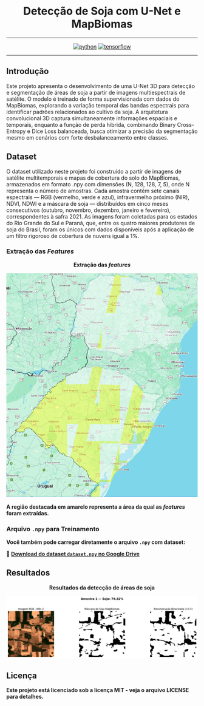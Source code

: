 <div align="center">

# Detecção de Soja com U-Net e MapBiomas

----------

[![python](https://img.shields.io/badge/python-3.12.12-green)]()
[![tensorflow](https://img.shields.io/badge/tensorflow-2.19.0-orange)]()

----------

<div align="left">

## Introdução

Este projeto apresenta o desenvolvimento de uma U-Net 3D para detecção e segmentação de áreas de soja a partir de imagens multiespectrais de satélite. O modelo é treinado de forma supervisionada com dados do MapBiomas, explorando a variação temporal das bandas espectrais para identificar padrões relacionados ao cultivo da soja. A arquitetura convolucional 3D captura simultaneamente informações espaciais e temporais, enquanto a função de perda híbrida, combinando Binary Cross-Entropy e Dice Loss balanceada, busca otimizar a precisão da segmentação mesmo em cenários com forte desbalanceamento entre classes.

## Dataset

O dataset utilizado neste projeto foi construído a partir de imagens de satélite multitemporais e mapas de cobertura do solo do MapBiomas, armazenados em formato .npy com dimensões (N, 128, 128, 7, 5), onde N representa o número de amostras. Cada amostra contém sete canais espectrais — RGB (vermelho, verde e azul), infravermelho próximo (NIR), NDVI, NDWI e a máscara de soja — distribuídos em cinco meses consecutivos (outubro, novembro, dezembro, janeiro e fevereiro), correspondentes à safra 2021. As imagens foram coletadas para os estados do Rio Grande do Sul e Paraná, que, entre os quatro maiores produtores de soja do Brasil, foram os únicos com dados disponíveis após a aplicação de um filtro rigoroso de cobertura de nuvens igual a 1%.

### Extração das *Features*

<p align="center"><strong>Extração das <em>features</em></p>
<div align="center">
  <img src="Extração das Features/extracao_features.png" width="600" alt="Extração das features"/>
</div>

<p align="left">
  
A região destacada em amarelo representa a área da qual as <em>features</em> foram extraídas.
</p>

### Arquivo `.npy` para Treinamento

Você também pode carregar diretamente o arquivo `.npy` com dataset:

🔗 [Download do dataset `dataset.npy` no Google Drive](https://drive.google.com/file/d/1ZTY4oiZTJBYCCkL-T12e3YQHeJavtbkP/view?usp=sharing)

## Resultados
<p align="center"><strong>Resultados da detecção de áreas de soja</p>
<div align="center">
  <img src="Resultados/Resultados.png" width="600" alt="Resultados"/>
</div>

## Licença

Este projeto está licenciado sob a licença MIT - veja o arquivo LICENSE para detalhes.
